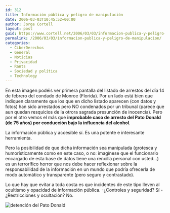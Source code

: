 ```yaml
---
id: 312
title: Información pública y peligro de manipulación
date: 2006-03-03T10:45:52+00:00
author: Jorge Cortell
layout: post
guid: https://www.cortell.net/2006/03/03/informacion-publica-y-peligro-de-manipulacion/
permalink: /2006/03/03/informacion-publica-y-peligro-de-manipulacion/
categories:
  - CiberDerechos
  - General
  - Noticias
  - Privacidad
  - Rants
  - Sociedad y polí­tica
  - Technology
---
```

En esta imagen podéis ver primera pantalla del listado de arrestos del dí­a 14 de febrero del condado de Monroe (Florida). Por un lado está bien que indiquen claramente que los que en dicho listado aparecen (con datos y fotos) han sido arrestados pero NO condenados por un tribunal (parece que aun quedan resquicios de la otrora sagrada presunción de inocencia). Pero por el otro vemos el más que **improbable caso de arresto del Pato Donald (de 75 años) por conducción bajo la influencia del alcohol**.

La información pública y accesible sí­. Es una potente e interesante herramienta.

Pero la posibilidad de que dicha información sea manipulada (grotesca y humorí­sticamente como en este caso, o no: imagí­nese que el funcionario encargado de esta base de datos tiene una rencilla personal con usted...) es un terrorí­fico horror que nos debe hacer reflexionar sobre la responsabilidad de la información en un mundo que podrí­a ofrecerla de modo automático y transparente (pero seguro y contrastado).

Lo que hay que evitar a toda costa es que incidentes de este tipo lleven al ocultismo y opacidad de información pública. -¿Controles y seguridad? Sí­ -¿Restricciones y ocultación? No.

![detención del Pato Donald](https://www.thesmokinggun.com/graphics/art3/0224061monroe1.jpg)